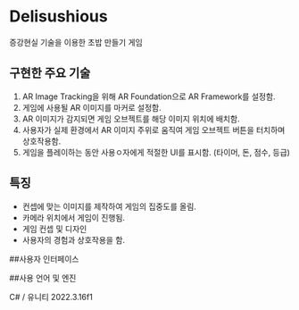 # Delisushious
증강현실 기술을 이용한 초밥 만들기 게임

## 구현한 주요 기술
1. AR Image Tracking을 위해 AR Foundation으로 AR Framework를 설정함.
2. 게임에 사용될 AR 이미지를 마커로 설정함.
3. AR 이미지가 감지되면 게임 오브젝트를 해당 이미지 위치에 배치함.
4. 사용자가 실제 환경에서 AR 이미지 주위로 움직여 게임 오브젝트 버튼을 터치하며 상호작용함.
5. 게임을 플레이하는 동안 사용ㅇ자에게 적절한 UI를 표시함. (타이머, 돈, 점수, 등급)

## 특징
+ 컨셉에 맞는 이미지를 제작하여 게임의 집중도를 올림.
+ 카메라 위치에서 게임이 진행됨.
+ 게임 컨셉 및 디자인
+ 사용자의 경험과 상호작용을 함.

##사용자 인터페이스


##사용 언어 및 엔진

C# / 유니티 2022.3.16f1
